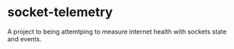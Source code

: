 # socket-telemetry

A project to being attemtping to measure internet health with sockets state and events.
